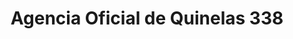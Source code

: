 ---
title: "Agencia Oficial de Quinelas 338"
url: /garuhape/agencia-oficial-de-quinelas-338/
shop: Lotterie
---